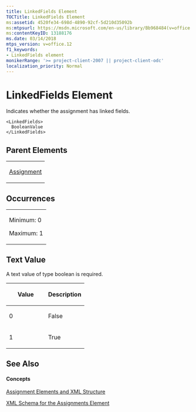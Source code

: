```yaml
---
title: LinkedFields Element
TOCTitle: LinkedFields Element
ms:assetid: 4520fe34-698d-4890-92cf-5d210d35092b
ms:mtpsurl: https://msdn.microsoft.com/en-us/library/Bb968484(v=office.12)
ms:contentKeyID: 13188176
ms.date: 03/14/2018
mtps_version: v=office.12
f1_keywords:
- LinkedFields element
monikerRange: '>= project-client-2007 || project-client-odc'
localization_priority: Normal
---
```


# LinkedFields Element




Indicates whether the assignment has linked fields.

    <LinkedFields>
      BooleanValue
    </LinkedFields>

## Parent Elements

<table>
<colgroup>
<col style="width: 100%" />
</colgroup>
<tbody>
<tr class="odd">
<td><p><a href="assignment-element.md">Assignment</a></p></td>
</tr>
</tbody>
</table>

## Occurrences

<table>
<colgroup>
<col style="width: 100%" />
</colgroup>
<tbody>
<tr class="odd">
<td><p>Minimum: 0</p>
<p>Maximum: 1</p></td>
</tr>
</tbody>
</table>

## Text Value

A text value of type boolean is required.

<table>
<colgroup>
<col style="width: 50%" />
<col style="width: 50%" />
</colgroup>
<thead>
<tr class="header">
<th><p>Value</p></th>
<th><p>Description</p></th>
</tr>
</thead>
<tbody>
<tr class="odd">
<td><p>0</p></td>
<td><p>False</p></td>
</tr>
<tr class="even">
<td><p>1</p></td>
<td><p>True</p></td>
</tr>
</tbody>
</table>

## See Also

#### Concepts

[Assignment Elements and XML Structure](assignment-elements-and-xml-structure.md)

[XML Schema for the Assignments Element](xml-schema-for-the-assignments-element.md)

